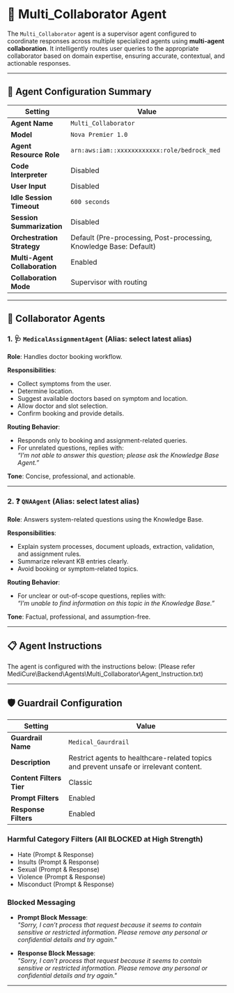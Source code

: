 # 🤝 Multi_Collaborator Agent

The `Multi_Collaborator` agent is a supervisor agent configured to coordinate responses across multiple specialized agents using **multi-agent collaboration**. It intelligently routes user queries to the appropriate collaborator based on domain expertise, ensuring accurate, contextual, and actionable responses.

---

## 🧠 Agent Configuration Summary

| Setting                     | Value                                                                |
|-----------------------------|----------------------------------------------------------------------|
| **Agent Name**              | `Multi_Collaborator`                                                 |
| **Model**                   | `Nova Premier 1.0`                                                   |
| **Agent Resource Role**     | `arn:aws:iam::xxxxxxxxxxxx:role/bedrock_med`                         |
| **Code Interpreter**        | Disabled                                                             |
| **User Input**              | Disabled                                                             |
| **Idle Session Timeout**    | `600 seconds`                                                        |
| **Session Summarization**   | Disabled                                                             |
| **Orchestration Strategy**  | Default (Pre-processing, Post-processing, Knowledge Base: Default)   |
| **Multi-Agent Collaboration** | Enabled                                                            |
| **Collaboration Mode**      | Supervisor with routing                                              |

---

## 👥 Collaborator Agents

### 1. 🩺 `MedicalAssignmentAgent` (Alias: select latest alias)

**Role**: Handles doctor booking workflow.

**Responsibilities**:
- Collect symptoms from the user.
- Determine location.
- Suggest available doctors based on symptom and location.
- Allow doctor and slot selection.
- Confirm booking and provide details.

**Routing Behavior**:
- Responds only to booking and assignment-related queries.
- For unrelated questions, replies with:  
  _“I’m not able to answer this question; please ask the Knowledge Base Agent.”_

**Tone**: Concise, professional, and actionable.

---

### 2. ❓ `QNAAgent` (Alias: select latest alias)

**Role**: Answers system-related questions using the Knowledge Base.

**Responsibilities**:
- Explain system processes, document uploads, extraction, validation, and assignment rules.
- Summarize relevant KB entries clearly.
- Avoid booking or symptom-related topics.

**Routing Behavior**:
- For unclear or out-of-scope questions, replies with:  
  _“I’m unable to find information on this topic in the Knowledge Base.”_

**Tone**: Factual, professional, and assumption-free.

---

## 📋 Agent Instructions

The agent is configured with the instructions below:
(Please refer  MediCure\Backend\Agents\Multi_Collaborator\Agent_Instruction.txt)

---

## 🛡️ Guardrail Configuration

| Setting                        | Value                                                                                  |
|--------------------------------|----------------------------------------------------------------------------------------|
| **Guardrail Name**             | `Medical_Gaurdrail`                                                                    |
| **Description**                | Restrict agents to healthcare-related topics and prevent unsafe or irrelevant content. |
| **Content Filters Tier**       | Classic                                                                                |
| **Prompt Filters**             | Enabled                                                                                |
| **Response Filters**           | Enabled                                                                                |

### Harmful Category Filters (All BLOCKED at High Strength)

- Hate (Prompt & Response)
- Insults (Prompt & Response)
- Sexual (Prompt & Response)
- Violence (Prompt & Response)
- Misconduct (Prompt & Response)

### Blocked Messaging

- **Prompt Block Message**:  
  _"Sorry, I can’t process that request because it seems to contain sensitive or restricted information. Please remove any personal or confidential details and try again."_

- **Response Block Message**:  
  _"Sorry, I can’t process that request because it seems to contain sensitive or restricted information. Please remove any personal or confidential details and try again."_

---

